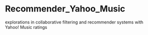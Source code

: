 # Recommender_Yahoo_Music
explorations in collaborative filtering and recommender systems with Yahoo! Music ratings
